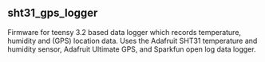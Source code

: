 ## sht31_gps_logger  

Firmware for teensy 3.2 based data logger which records temperature, humidity
and (GPS) location data. Uses the Adafruit SHT31 temperature and humidity
sensor, Adafruit Ultimate GPS, and Sparkfun open log data logger. 







